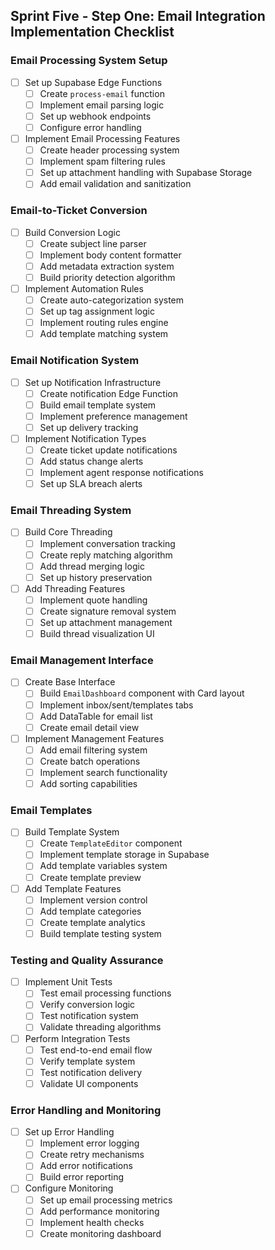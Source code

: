 ## Sprint Five - Step One: Email Integration Implementation Checklist

### Email Processing System Setup
- [ ] Set up Supabase Edge Functions
  - [ ] Create `process-email` function
  - [ ] Implement email parsing logic
  - [ ] Set up webhook endpoints
  - [ ] Configure error handling

- [ ] Implement Email Processing Features
  - [ ] Create header processing system
  - [ ] Implement spam filtering rules
  - [ ] Set up attachment handling with Supabase Storage
  - [ ] Add email validation and sanitization

### Email-to-Ticket Conversion
- [ ] Build Conversion Logic
  - [ ] Create subject line parser
  - [ ] Implement body content formatter
  - [ ] Add metadata extraction system
  - [ ] Build priority detection algorithm

- [ ] Implement Automation Rules
  - [ ] Create auto-categorization system
  - [ ] Set up tag assignment logic
  - [ ] Implement routing rules engine
  - [ ] Add template matching system

### Email Notification System
- [ ] Set up Notification Infrastructure
  - [ ] Create notification Edge Function
  - [ ] Build email template system
  - [ ] Implement preference management
  - [ ] Set up delivery tracking

- [ ] Implement Notification Types
  - [ ] Create ticket update notifications
  - [ ] Add status change alerts
  - [ ] Implement agent response notifications
  - [ ] Set up SLA breach alerts

### Email Threading System
- [ ] Build Core Threading
  - [ ] Implement conversation tracking
  - [ ] Create reply matching algorithm
  - [ ] Add thread merging logic
  - [ ] Set up history preservation

- [ ] Add Threading Features
  - [ ] Implement quote handling
  - [ ] Create signature removal system
  - [ ] Set up attachment management
  - [ ] Build thread visualization UI

### Email Management Interface
- [ ] Create Base Interface
  - [ ] Build `EmailDashboard` component with Card layout
  - [ ] Implement inbox/sent/templates tabs
  - [ ] Add DataTable for email list
  - [ ] Create email detail view

- [ ] Implement Management Features
  - [ ] Add email filtering system
  - [ ] Create batch operations
  - [ ] Implement search functionality
  - [ ] Add sorting capabilities

### Email Templates
- [ ] Build Template System
  - [ ] Create `TemplateEditor` component
  - [ ] Implement template storage in Supabase
  - [ ] Add template variables system
  - [ ] Create template preview

- [ ] Add Template Features
  - [ ] Implement version control
  - [ ] Add template categories
  - [ ] Create template analytics
  - [ ] Build template testing system

### Testing and Quality Assurance
- [ ] Implement Unit Tests
  - [ ] Test email processing functions
  - [ ] Verify conversion logic
  - [ ] Test notification system
  - [ ] Validate threading algorithms

- [ ] Perform Integration Tests
  - [ ] Test end-to-end email flow
  - [ ] Verify template system
  - [ ] Test notification delivery
  - [ ] Validate UI components

### Error Handling and Monitoring
- [ ] Set up Error Handling
  - [ ] Implement error logging
  - [ ] Create retry mechanisms
  - [ ] Add error notifications
  - [ ] Build error reporting

- [ ] Configure Monitoring
  - [ ] Set up email processing metrics
  - [ ] Add performance monitoring
  - [ ] Implement health checks
  - [ ] Create monitoring dashboard 